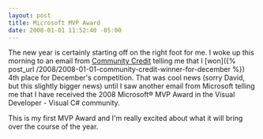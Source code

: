 ```yaml
---
layout: post
title: Microsoft MVP Award
date: 2008-01-01 11:52:40 -05:00
---
```


The new year is certainly starting off on the right foot for me. I woke up this morning to an email from [Community Credit](http://www.community-credit.com/) telling me that I [won]({% post_url /2008/2008-01-01-community-credit-winner-for-december %}) 4th place for December's competition. That was cool news (sorry David, but this slightly bigger news) until I saw another email from Microsoft telling me that I have received the 2008 Microsoft® MVP Award in the Visual Developer - Visual C# community.

This is my first MVP Award and I'm really excited about what it will bring over the course of the year.
